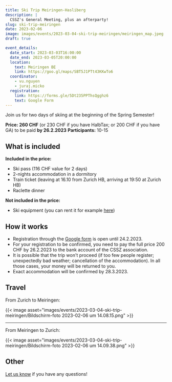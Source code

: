 ```yaml
---
title: Ski Trip Meiringen-Hasliberg
description: |
  CSSZ's General Meeting, plus an afterparty!
slug: ski-trip-meiringen
date: 2023-02-06
image: images/events/2023-03-04-ski-trip-meiringen/meiringen_map.jpeg
draft: true

event_details:
  date_start: 2023-03-03T16:00:00
  date_end: 2023-03-05T20:00:00
  location:
    text: Meiringen BE
    link: https://goo.gl/maps/SBT5J1PTt43KKwTo6
  coordinator:
    - vu.nguyen
    - juraj.micko
  registration:
    link: https://forms.gle/5Dt235PPThsQgghz6
    text: Google Form
---
```


Join us for two days of skiing at the beginning of the Spring Semester!

**Price: 260 CHF** (or 230 CHF if you have HalbTax; or 200 CHF if you have GA) to be paid **by 26.2.2023**
**Participants:** 10-15


## What is included

**Included in the price:**

* Ski pass (116 CHF value for 2 days)
* 2-nights accommodation in a dormitory
* Train ticket (leaving at 16.10 from Zurich HB, arriving at 19:50 at Zurich HB)
* Raclette dinner

**Not included in the price:**

* Ski equipment (you can rent it for example [here](https://www.pollux-sport.ch/))


## How it works

* Registration through the [Google form](https://forms.gle/5Dt235PPThsQgghz6) is open until 24.2.2023.
* For your registration to be confirmed, you need to pay the full price 200 CHF by 26.2.2023 to the bank account of the CSSZ association.
* It is possible that the trip won't proceed (if too few people register; unexpectedly bad weather; cancellation of the accommodation). In all those cases, your money will be returned to you.
* Exact accommodation will be confirmed by 28.3.2023.


## Travel

From Zurich to Meiringen:

{{< image asset="images/events/2023-03-04-ski-trip-meiringen/Bildschirm-foto 2023-02-06 um 14.08.15.png" >}}

---

From Meiringen to Zurich:

{{< image asset="images/events/2023-03-04-ski-trip-meiringen/Bildschirm-foto 2023-02-06 um 14.09.38.png" >}}


## Other

[Let us know](mailto:info@cssz.ch) if you have any questions!
